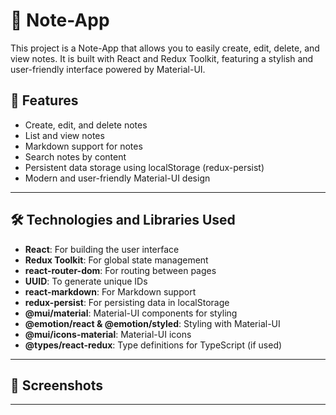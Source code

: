 # 📝 Note-App

This project is a Note-App that allows you to easily create, edit, delete, and view notes. It is built with React and Redux Toolkit, featuring a stylish and user-friendly interface powered by Material-UI.

## 🚀 Features

- Create, edit, and delete notes
- List and view notes
- Markdown support for notes
- Search notes by content
- Persistent data storage using localStorage (redux-persist)
- Modern and user-friendly Material-UI design

---

## 🛠️ Technologies and Libraries Used

- **React**: For building the user interface
- **Redux Toolkit**: For global state management
- **react-router-dom**: For routing between pages
- **UUID**: To generate unique IDs
- **react-markdown**: For Markdown support
- **redux-persist**: For persisting data in localStorage
- **@mui/material**: Material-UI components for styling
- **@emotion/react & @emotion/styled**: Styling with Material-UI
- **@mui/icons-material**: Material-UI icons
- **@types/react-redux**: Type definitions for TypeScript (if used)

---

## 📸 Screenshots

---
